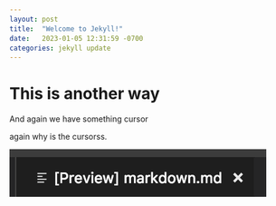 ```yaml
---
layout: post
title:  "Welcome to Jekyll!"
date:   2023-01-05 12:31:59 -0700
categories: jekyll update
---
```

# This is another way
And again  we have something cursor

again why is the cursorss.

![some text](/assets/images/locked-preview-title.png)